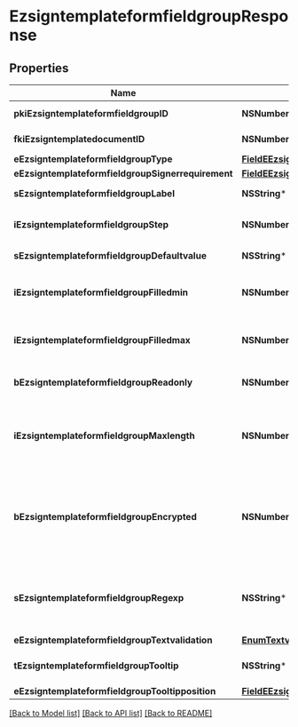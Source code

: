 # EzsigntemplateformfieldgroupResponse

## Properties
Name | Type | Description | Notes
------------ | ------------- | ------------- | -------------
**pkiEzsigntemplateformfieldgroupID** | **NSNumber*** | The unique ID of the Ezsigntemplateformfieldgroup | 
**fkiEzsigntemplatedocumentID** | **NSNumber*** | The unique ID of the Ezsigntemplatedocument | 
**eEzsigntemplateformfieldgroupType** | [**FieldEEzsigntemplateformfieldgroupType***](FieldEEzsigntemplateformfieldgroupType.md) |  | 
**eEzsigntemplateformfieldgroupSignerrequirement** | [**FieldEEzsigntemplateformfieldgroupSignerrequirement***](FieldEEzsigntemplateformfieldgroupSignerrequirement.md) |  | 
**sEzsigntemplateformfieldgroupLabel** | **NSString*** | The Label for the Ezsigntemplateformfieldgroup | 
**iEzsigntemplateformfieldgroupStep** | **NSNumber*** | The step when the Ezsigntemplatesigner will be invited to fill the form fields | 
**sEzsigntemplateformfieldgroupDefaultvalue** | **NSString*** | The default value for the Ezsigntemplateformfieldgroup | [optional] 
**iEzsigntemplateformfieldgroupFilledmin** | **NSNumber*** | The minimum number of Ezsigntemplateformfield that must be filled in the Ezsigntemplateformfieldgroup | 
**iEzsigntemplateformfieldgroupFilledmax** | **NSNumber*** | The maximum number of Ezsigntemplateformfield that must be filled in the Ezsigntemplateformfieldgroup | 
**bEzsigntemplateformfieldgroupReadonly** | **NSNumber*** | Whether the Ezsigntemplateformfieldgroup is read only or not. | 
**iEzsigntemplateformfieldgroupMaxlength** | **NSNumber*** | The maximum length for the value in the Ezsigntemplateformfieldgroup  This can only be set if eEzsigntemplateformfieldgroupType is **Text** or **Textarea** | [optional] 
**bEzsigntemplateformfieldgroupEncrypted** | **NSNumber*** | Whether the Ezsigntemplateformfieldgroup is encrypted in the database or not. Encrypted values are not displayed on the Ezsigndocument. This can only be set if eEzsigntemplateformfieldgroupType is **Text** or **Textarea** | [optional] 
**sEzsigntemplateformfieldgroupRegexp** | **NSString*** | A regular expression to indicate what values are acceptable for the Ezsigntemplateformfieldgroup.  This can only be set if eEzsigntemplateformfieldgroupType is **Text** or **Textarea** | [optional] 
**eEzsigntemplateformfieldgroupTextvalidation** | [**EnumTextvalidation***](EnumTextvalidation.md) |  | [optional] 
**tEzsigntemplateformfieldgroupTooltip** | **NSString*** | A tooltip that will be presented to Ezsigntemplatesigner about the Ezsigntemplateformfieldgroup | [optional] 
**eEzsigntemplateformfieldgroupTooltipposition** | [**FieldEEzsigntemplateformfieldgroupTooltipposition***](FieldEEzsigntemplateformfieldgroupTooltipposition.md) |  | [optional] 

[[Back to Model list]](../README.md#documentation-for-models) [[Back to API list]](../README.md#documentation-for-api-endpoints) [[Back to README]](../README.md)


